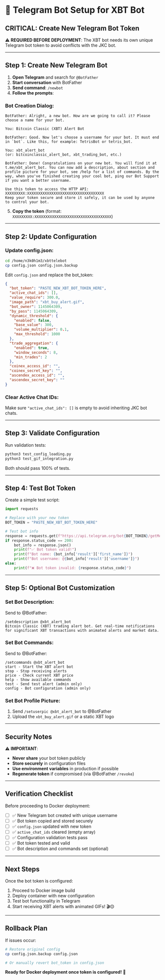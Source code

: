 # 🤖 Telegram Bot Setup for XBT Bot

## **CRITICAL: Create New Telegram Bot Token**

⚠️ **REQUIRED BEFORE DEPLOYMENT**: The XBT bot needs its own unique Telegram bot token to avoid conflicts with the JKC bot.

---

## **Step 1: Create New Telegram Bot**

1. **Open Telegram** and search for `@BotFather`
2. **Start conversation** with BotFather
3. **Send command**: `/newbot`
4. **Follow the prompts**:

### **Bot Creation Dialog:**
```
BotFather: Alright, a new bot. How are we going to call it? Please choose a name for your bot.

You: Bitcoin Classic (XBT) Alert Bot

BotFather: Good. Now let's choose a username for your bot. It must end in `bot`. Like this, for example: TetrisBot or tetris_bot.

You: xbt_alert_bot
(or: bitcoinclassic_alert_bot, xbt_trading_bot, etc.)

BotFather: Done! Congratulations on your new bot. You will find it at t.me/xbt_alert_bot. You can now add a description, about section and profile picture for your bot, see /help for a list of commands. By the way, when you've finished creating your cool bot, ping our Bot Support if you want a better username.

Use this token to access the HTTP API:
XXXXXXXXX:XXXXXXXXXXXXXXXXXXXXXXXXXXXXXXXXXXX
Keep your token secure and store it safely, it can be used by anyone to control your bot.
```

5. **Copy the token** (format: `XXXXXXXXX:XXXXXXXXXXXXXXXXXXXXXXXXXXXXXXXXXXX`)

---

## **Step 2: Update Configuration**

### **Update config.json:**
```bash
cd /home/n3k0h1m3/xbttelebot
cp config.json config.json.backup
```

Edit `config.json` and replace the bot_token:
```json
{
  "bot_token": "PASTE_NEW_XBT_BOT_TOKEN_HERE",
  "active_chat_ids": [],
  "value_require": 300.0,
  "image_path": "xbt_buy_alert.gif",
  "bot_owner": 1145064309,
  "by_pass": 1145064309,
  "dynamic_threshold": {
    "enabled": false,
    "base_value": 300,
    "volume_multiplier": 0.1,
    "max_threshold": 1000
  },
  "trade_aggregation": {
    "enabled": true,
    "window_seconds": 8,
    "min_trades": 2
  },
  "coinex_access_id": "",
  "coinex_secret_key": "",
  "ascendex_access_id": "",
  "ascendex_secret_key": ""
}
```

### **Clear Active Chat IDs:**
Make sure `"active_chat_ids": []` is empty to avoid inheriting JKC bot chats.

---

## **Step 3: Validate Configuration**

Run validation tests:
```bash
python3 test_config_loading.py
python3 test_gif_integration.py
```

Both should pass 100% of tests.

---

## **Step 4: Test Bot Token**

Create a simple test script:
```python
import requests

# Replace with your new token
BOT_TOKEN = "PASTE_NEW_XBT_BOT_TOKEN_HERE"

# Test bot info
response = requests.get(f"https://api.telegram.org/bot{BOT_TOKEN}/getMe")
if response.status_code == 200:
    bot_info = response.json()
    print(f"✅ Bot token valid!")
    print(f"Bot name: {bot_info['result']['first_name']}")
    print(f"Bot username: @{bot_info['result']['username']}")
else:
    print(f"❌ Bot token invalid: {response.status_code}")
```

---

## **Step 5: Optional Bot Customization**

### **Set Bot Description:**
Send to @BotFather:
```
/setdescription @xbt_alert_bot
Bitcoin Classic (XBT) trading alert bot. Get real-time notifications for significant XBT transactions with animated alerts and market data.
```

### **Set Bot Commands:**
Send to @BotFather:
```
/setcommands @xbt_alert_bot
start - Start the XBT alert bot
stop - Stop receiving alerts
price - Check current XBT price
help - Show available commands
test - Send test alert (admin only)
config - Bot configuration (admin only)
```

### **Set Bot Profile Picture:**
1. Send `/setuserpic @xbt_alert_bot` to @BotFather
2. Upload the `xbt_buy_alert.gif` or a static XBT logo

---

## **Security Notes**

⚠️ **IMPORTANT**:
- **Never share** your bot token publicly
- **Store securely** in configuration files
- **Use environment variables** in production if possible
- **Regenerate token** if compromised (via @BotFather `/revoke`)

---

## **Verification Checklist**

Before proceeding to Docker deployment:

- [ ] ✅ New Telegram bot created with unique username
- [ ] ✅ Bot token copied and stored securely
- [ ] ✅ `config.json` updated with new token
- [ ] ✅ `active_chat_ids` cleared (empty array)
- [ ] ✅ Configuration validation tests pass
- [ ] ✅ Bot token tested and valid
- [ ] ✅ Bot description and commands set (optional)

---

## **Next Steps**

Once the bot token is configured:
1. Proceed to Docker image build
2. Deploy container with new configuration
3. Test bot functionality in Telegram
4. Start receiving XBT alerts with animated GIFs! 🎬🟡

---

## **Rollback Plan**

If issues occur:
```bash
# Restore original config
cp config.json.backup config.json

# Or manually revert bot_token in config.json
```

**Ready for Docker deployment once token is configured!** 🚀
